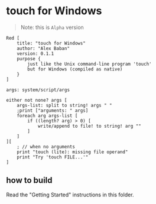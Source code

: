 # touch for Windows

> Note: this is `Alpha` version

``` red
Red [
    title: "touch for Windows"
    author: "Alex Baban"
    version: 0.1.1
    purpose {
        just like the Unix command-line program 'touch' 
        but for Windows (compiled as native)
    }
]

args: system/script/args

either not none? args [
    args-list: split to string! args " "
    ;print ["arguments: " args]
    foreach arg args-list [
        if ((length? arg) > 0) [
            write/append to file! to string! arg ""
        ]
    ]  
][
    ; // when no arguments
    print "touch (lite): missing file operand" 
    print "Try 'touch FILE...'"   
] 

```

## how to build
Read the "Getting Started" instructions in this folder.
